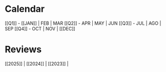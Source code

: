 # Calendar

[[Q1]] - [[JAN]] | FEB | MAR
[[Q2]] - APR | MAY | JUN
[[Q3]] - JUL | AGO | SEP
[[Q4]] - OCT | NOV | [[DEC]]

# Reviews

[[2025]] | [[2024]] | [[2023]] | 